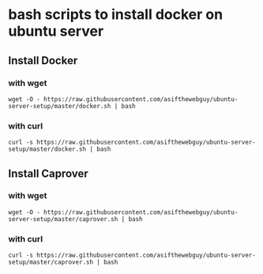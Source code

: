 # bash scripts to install docker on ubuntu server

## Install Docker
### with wget
`wget -O - https://raw.githubusercontent.com/asifthewebguy/ubuntu-server-setup/master/docker.sh | bash`
### with curl
`curl -s https://raw.githubusercontent.com/asifthewebguy/ubuntu-server-setup/master/docker.sh | bash`
## Install Caprover
### with wget
`wget -O - https://raw.githubusercontent.com/asifthewebguy/ubuntu-server-setup/master/caprover.sh | bash`
### with curl
`curl -s https://raw.githubusercontent.com/asifthewebguy/ubuntu-server-setup/master/caprover.sh | bash`
